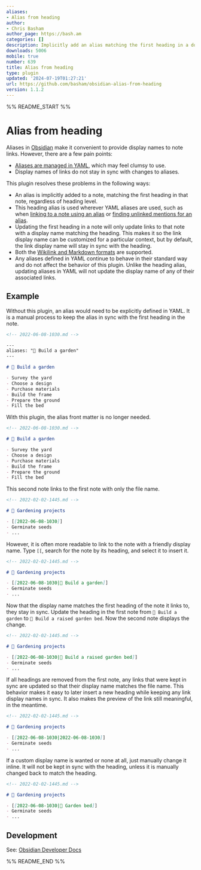 ```yaml
---
aliases:
- Alias from heading
author:
- Chris Basham
author_page: https://bash.am
categories: []
description: Implicitly add an alias matching the first heading in a document.
downloads: 5006
mobile: true
number: 639
title: Alias from heading
type: plugin
updated: '2024-07-19T01:27:21'
url: https://github.com/basham/obsidian-alias-from-heading
version: 1.1.2
---
```


%% README_START %%

# Alias from heading

Aliases in [Obsidian](https://obsidian.md) make it convenient to provide display names to note links. However, there are a few pain points:

- [Aliases are managed in YAML](https://help.obsidian.md/Linking+notes+and+files/Aliases), which may feel clumsy to use.
- Display names of links do not stay in sync with changes to aliases.

This plugin resolves these problems in the following ways:

- An alias is implicitly added to a note, matching the first heading in that note, regardless of heading level.
- This heading alias is used wherever YAML aliases are used, such as when [linking to a note using an alias](https://help.obsidian.md/Linking+notes+and+files/Internal+links#Link+to+a+file) or [finding unlinked mentions for an alias](https://help.obsidian.md/Linking+notes+and+files/Aliases#Find+unlinked+mentions+for+an+alias).
- Updating the first heading in a note will only update links to that note with a display name matching the heading. This makes it so the link display name can be customized for a particular context, but by default, the link display name will stay in sync with the heading.
- Both the [Wikilink and Markdown formats](https://help.obsidian.md/Linking+notes+and+files/Internal+links#Supported+formats+for+internal+links) are supported.
- Any aliases defined in YAML continue to behave in their standard way and do not affect the behavior of this plugin. Unlike the heading alias, updating aliases in YAML will not update the display name of any of their associated links.

## Example

Without this plugin, an alias would need to be explicitly defined in YAML. It is a manual process to keep the alias in sync with the first heading in the note.

```md
<!-- 2022-06-08-1030.md -->

---
aliases: "🍅 Build a garden"
---

# 🍅 Build a garden

- Survey the yard
- Choose a design
- Purchase materials
- Build the frame
- Prepare the ground
- Fill the bed
```

With this plugin, the alias front matter is no longer needed.

```md
<!-- 2022-06-08-1030.md -->

# 🍅 Build a garden

- Survey the yard
- Choose a design
- Purchase materials
- Build the frame
- Prepare the ground
- Fill the bed
```

This second note links to the first note with only the file name.

```md
<!-- 2022-02-02-1445.md -->

# 🥬 Gardening projects

- [[2022-06-08-1030]]
- Germinate seeds
- ...
```

However, it is often more readable to link to the note with a friendly display name. Type `[[`, search for the note by its heading, and select it to insert it.

```md
<!-- 2022-02-02-1445.md -->

# 🥬 Gardening projects

- [[2022-06-08-1030|🍅 Build a garden]]
- Germinate seeds
- ...
```

Now that the display name matches the first heading of the note it links to, they stay in sync. Update the heading in the first note from `🍅 Build a garden` to `🥕 Build a raised garden bed`. Now the second note displays the change.

```md
<!-- 2022-02-02-1445.md -->

# 🥬 Gardening projects

- [[2022-06-08-1030|🥕 Build a raised garden bed]]
- Germinate seeds
- ...
```

If all headings are removed from the first note, any links that were kept in sync are updated so that their display name matches the file name. This behavior makes it easy to later insert a new heading while keeping any link display names in sync. It also makes the preview of the link still meaningful, in the meantime.

```md
<!-- 2022-02-02-1445.md -->

# 🥬 Gardening projects

- [[2022-06-08-1030|2022-06-08-1030]]
- Germinate seeds
- ...
```

If a custom display name is wanted or none at all, just manually change it inline. It will not be kept in sync with the heading, unless it is manually changed back to match the heading.

```md
<!-- 2022-02-02-1445.md -->

# 🥬 Gardening projects

- [[2022-06-08-1030|🌽 Garden bed]]
- Germinate seeds
- ...
```

## Development

See: [Obsidian Developer Docs](https://docs.obsidian.md)


%% README_END %%